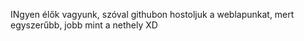 INgyen élők vagyunk, szóval githubon hostoljuk a weblapunkat, mert egyszerűbb, jobb mint a nethely XD
